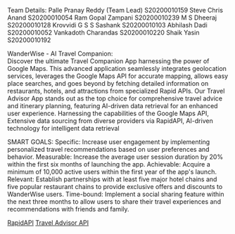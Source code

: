 Team Details:
Palle Pranay Reddy (Team Lead)	S20200010159
Steve Chris Anand	S20200010054
Ram Gopal Zampani	S20200010239
M S Dheeraj	S20200010128
Krovvidi G S S Sashank	S20200010103
Abhilash Dadi	S20200010052
Vankadoth Charandas	S20200010220
Shaik Yasin	S20200010192

WanderWise - AI Travel Companion:  
Discover the ultimate Travel Companion App harnessing the power of Google Maps. This advanced application seamlessly integrates geolocation services, leverages the Google Maps API for accurate mapping, allows easy place searches, and goes beyond by fetching detailed information on restaurants, hotels, and attractions from specialized Rapid APIs. Our Travel Advisor App stands out as the top choice for comprehensive travel advice and itinerary planning, featuring AI-driven data retrieval for an enhanced user experience. Harnessing the capabilities of the Google Maps API, Extensive data sourcing from diverse providers via RapidAPI, AI-driven technology for intelligent data retrieval

SMART GOALS:
Specific: Increase user engagement by implementing personalized travel recommendations based on user preferences and behavior.
Measurable: Increase the average user session duration by 20% within the first six months of launching the app.
Achievable: Acquire a minimum of 10,000 active users within the first year of the app's launch.
Relevant: Establish partnerships with at least five major hotel chains and five popular restaurant chains to provide exclusive offers and discounts to WanderWise users.
Time-bound: Implement a social sharing feature within the next three months to allow users to share their travel experiences and recommendations with friends and family.

[RapidAPI](https://rapidapi.com/hub?utm_source=youtube.com/JavaScriptMastery&utm_medium=DevRel&utm_campaign=DevRel)
[Travel Advisor API](https://rapidapi.com/apidojo/api/travel-advisor?utm_source=youtube.com/JavaScriptMastery&utm_medium=DevRel&utm_campaign=DevRel)

